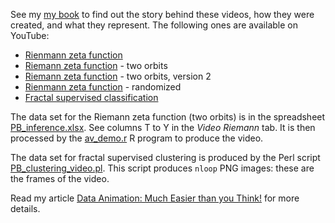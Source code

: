 
See my <a href="https://github.com/VincentGranville/Point-Processes">my book</a>  to find out the story behind these videos, how they were created, and what they represent. The following ones are available on YouTube:

<ul>
  <li><a href="https://youtu.be/H77ULp6HVsE">Rienmann zeta function</a></li>
  <li><a href="https://youtu.be/yS21M5_okak">Riemann zeta function</a> - two orbits</li>
  <li><a href="https://youtu.be/FUxAeW4JEXA">Riemann zeta function</a> - two orbits, version 2</li>
  <li><a href="https://youtu.be/cCHSU4NyPlo">Rienmann zeta function</a> - randomized</li>
  <li><a href="https://youtu.be/dNPSEh-X6uw">Fractal supervised classification</a></li>
</ul>

The data set for the Riemann zeta function (two orbits) is in the spreadsheet <a href="https://github.com/VincentGranville/Point-Processes/tree/main/Spreadsheets">PB_inference.xlsx</a>. See columns T to Y in the <i>Video Riemann</i> tab. It is then processed by the 
<a href="https://github.com/VincentGranville/Point-Processes/blob/main/Videos/av_demo.r">av_demo.r</a> R program to produce the video.

The data set for fractal supervised clustering is produced by the Perl script  <a href="https://github.com/VincentGranville/Point-Processes/blob/main/Videos/PB_clustering_video.pl">PB_clustering_video.pl</a>. This script produces <code>nloop</code> PNG images: these are the frames of the video.

Read my article <a href="https://www.datasciencecentral.com/data-animation-much-easier-than-you-think/">Data Animation: Much Easier than you Think!</a> for more details. 

